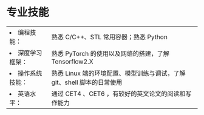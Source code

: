 # 专业技能
<!-- * **编程技能：** &nbsp;&nbsp;&nbsp;&nbsp;&nbsp;&nbsp;&nbsp;熟悉 C/C++、STL 常用容器；熟悉 Python
* **深度学习框架：** 熟悉 PyTorch 的使用以及网络的搭建，了解 Tensorflow2.X
* **操作系统技能：** 熟悉 Linux 端的环境配置、模型训练与调试，了解 git、shell 脚本的日常使用
* **英语水平：** &nbsp;&nbsp;&nbsp;&nbsp;&nbsp;&nbsp;&nbsp;CET4 (500)、CET6 (464)，有较好的英文论文的阅读和写作能力 -->
<table frame=void rules=none>
    <tr>
        <td><li>编程技能：</li></td>
        <td>熟悉 C/C++、STL 常用容器；熟悉 Python</td>
    </tr>
    <tr>
        <td><li>深度学习框架：</li></td>
        <td>熟悉 PyTorch 的使用以及网络的搭建，了解 Tensorflow2.X</td>
    </tr>
    <tr>
        <td><li>操作系统技能：</li></td>
        <td>熟悉 Linux 端的环境配置、模型训练与调试，了解 git、shell 脚本的日常使用</td>
    </tr>
    <tr>
        <td><li>英语水平：</li></td>
        <td>通过 CET4 、CET6 ，有较好的英文论文的阅读和写作能力</td>
    </tr>
</table>